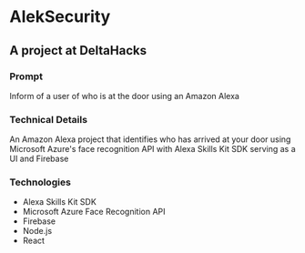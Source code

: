# AlekSecurity

## A project at DeltaHacks

### Prompt
Inform of a user of who is at the door using an Amazon Alexa

### Technical Details
An Amazon Alexa project that identifies who has arrived at your door using Microsoft Azure's face recognition API with Alexa Skills Kit SDK serving as a UI and Firebase

### Technologies
- Alexa Skills Kit SDK
- Microsoft Azure Face Recognition API
- Firebase
- Node.js
- React
